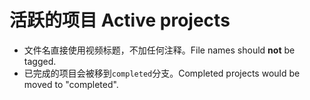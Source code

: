 # 活跃的项目 Active projects

+ 文件名直接使用视频标题，不加任何注释。File names should **not** be tagged.
+ 已完成的项目会被移到`completed`分支。Completed projects would be moved to "completed".
